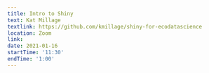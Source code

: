 ```yaml
---
title: Intro to Shiny
text: Kat Millage
textlink: https://github.com/kmillage/shiny-for-ecodatascience
location: Zoom
link: 
date: 2021-01-16
startTime: '11:30'
endTime: '1:00'
---
```

